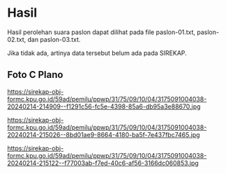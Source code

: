 # Hasil

Hasil perolehan suara paslon dapat dilihat pada file paslon-01.txt, paslon-02.txt, dan paslon-03.txt.

Jika tidak ada, artinya data tersebut belum ada pada SIREKAP.

## Foto C Plano

https://sirekap-obj-formc.kpu.go.id/59ad/pemilu/ppwp/31/75/09/10/04/3175091004038-20240214-214909--f1291c56-fc5e-4398-85a6-db95a3e88670.jpg

https://sirekap-obj-formc.kpu.go.id/59ad/pemilu/ppwp/31/75/09/10/04/3175091004038-20240214-215026--8bd01ae9-8664-4180-ba5f-7e437fbc7465.jpg

https://sirekap-obj-formc.kpu.go.id/59ad/pemilu/ppwp/31/75/09/10/04/3175091004038-20240214-215122--f77003ab-f7ed-40c6-af56-3166dc060853.jpg
